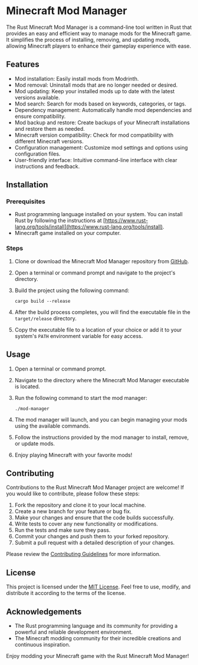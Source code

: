 # Minecraft Mod Manager

The Rust Minecraft Mod Manager is a command-line tool written in Rust that provides an easy and efficient way to manage mods for the Minecraft game. It simplifies the process of installing, removing, and updating mods, allowing Minecraft players to enhance their gameplay experience with ease.

## Features

- Mod installation: Easily install mods from Modrinth.
- Mod removal: Uninstall mods that are no longer needed or desired.
- Mod updating: Keep your installed mods up to date with the latest versions available.
- Mod search: Search for mods based on keywords, categories, or tags.
- Dependency management: Automatically handle mod dependencies and ensure compatibility.
- Mod backup and restore: Create backups of your Minecraft installations and restore them as needed.
- Minecraft version compatibility: Check for mod compatibility with different Minecraft versions.
- Configuration management: Customize mod settings and options using configuration files.
- User-friendly interface: Intuitive command-line interface with clear instructions and feedback.

## Installation

### Prerequisites

- Rust programming language installed on your system. You can install Rust by following the instructions at [https://www.rust-lang.org/tools/install](https://www.rust-lang.org/tools/install).
- Minecraft game installed on your computer.

### Steps

1. Clone or download the Minecraft Mod Manager repository from [GitHub](https://github.com/TomNe/mod-manager).
2. Open a terminal or command prompt and navigate to the project's directory.
3. Build the project using the following command:

   ```shell
   cargo build --release
   ```

4. After the build process completes, you will find the executable file in the `target/release` directory.
5. Copy the executable file to a location of your choice or add it to your system's `PATH` environment variable for easy access.

## Usage

1. Open a terminal or command prompt.
2. Navigate to the directory where the Minecraft Mod Manager executable is located.
3. Run the following command to start the mod manager:

   ```shell
   ./mod-manager
   ```

4. The mod manager will launch, and you can begin managing your mods using the available commands.
5. Follow the instructions provided by the mod manager to install, remove, or update mods.
6. Enjoy playing Minecraft with your favorite mods!

## Contributing

Contributions to the Rust Minecraft Mod Manager project are welcome! If you would like to contribute, please follow these steps:

1. Fork the repository and clone it to your local machine.
2. Create a new branch for your feature or bug fix.
3. Make your changes and ensure that the code builds successfully.
4. Write tests to cover any new functionality or modifications.
5. Run the tests and make sure they pass.
6. Commit your changes and push them to your forked repository.
7. Submit a pull request with a detailed description of your changes.

Please review the [Contributing Guidelines](CONTRIBUTING.md) for more information.

## License

This project is licensed under the [MIT License](LICENSE). Feel free to use, modify, and distribute it according to the terms of the license.

## Acknowledgements

- The Rust programming language and its community for providing a powerful and reliable development environment.
- The Minecraft modding community for their incredible creations and continuous inspiration.

Enjoy modding your Minecraft game with the Rust Minecraft Mod Manager!
